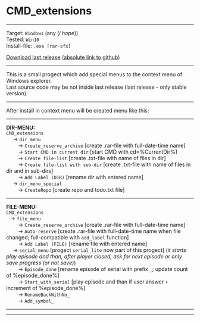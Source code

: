 # CMD_extensions
***
Target:			`Windows` (any (_i hope_))\
Tested:			`Win10`\
Install-file:	`.exe [rar-sfx]`

[Download last release](/../../raw/master/CMD_extensions_release.exe) ([absolute link to github](https://github.com/mostovsky/-CMD_extensions-/raw/master/CMD_extensions_release.exe))
***
This is a small progect which add special menus to the context menu of Windows explorer.\
Last source code may be not inside last release (last release - only stable version).
***
After install in context menu will be created menu like this:
***
**DIR-MENU:**\
`CMD_extensions`\
&emsp;	-> `dir_menu`\
&emsp;&emsp;		-> `Create_reserve_archive`			[create .rar-file with full-date-time name]\
&emsp;&emsp;		-> `Start CMD in current dir`		[start CMD with cd=%CurrentDir%]\
&emsp;&emsp;		-> `Create file-list`				[create .txt-file with name of files in dir]\
&emsp;&emsp;		-> `Create file-list with sub-dir`	[create .txt-file with name of files in dir and in sub-dirs]\
&emsp;&emsp;		-> `Add Label (DIR)`				[rename dir with entered name]\
&emsp;	-> `dir_menu_special`\
&emsp;&emsp;		-> `CreateRepo`						[create repo and todo.txt file]
***
**FILE-MENU:**\
`CMD_extensions`\
&ensp;	-> `file_menu`\
&emsp;&emsp;		-> `Create_reserve_archive`		[create .rar-file with full-date-time name]\
&emsp;&emsp;		-> `Auto-reserve`				[create .rar-file with full-date-time name when file changed; full-compatible with `add_label` function]\
&emsp;&emsp;		-> `Add Label (FILE)`			[rename file with entered name]\
&emsp;	-> `serial_menu`	[progect `serial_lite` now part of this progect] (_it starts play episode and than, after player closed, ask for next episode or only save progress (or not save)_)\
&emsp;&emsp;		-> `Episode_done`				[rename episode of serial with prefix `_`; update count of %episode_done%]\
&emsp;&emsp;		-> `Start_with_serial`			[play episode and than if user answer `+` increment of %episode_done%]\
&emsp;&emsp;		-> `RenameBackWithNo_`\
&emsp;&emsp;		-> `Add_symbol_`
***
***
